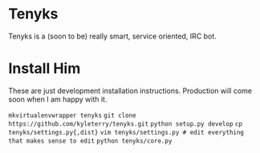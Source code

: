 Tenyks
======

Tenyks is a (soon to be) really smart, service oriented, IRC bot.

# Install Him

These are just development installation instructions. Production will come
soon when I am happy with it.

`mkvirtualenvwrapper tenyks`
`git clone https://github.com/kyleterry/tenyks.git`
`python setup.py develop`
`cp tenyks/settings.py{,dist}`
`vim tenyks/settings.py # edit everything that makes sense to edit`
`python tenyks/core.py`
